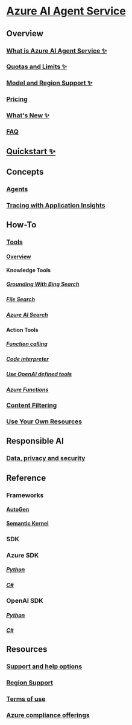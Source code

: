 # [Azure AI Agent Service](https://learn.microsoft.com/en-us/azure/ai-services/agents/)

## Overview

### [What is Azure AI Agent Service ✨ ](https://learn.microsoft.com/en-us/azure/ai-services/agents/overview)

### [Quotas and Limits ✨](https://learn.microsoft.com/en-us/azure/ai-services/agents/quotas-limits)

### [Model and Region Support ✨ ](https://learn.microsoft.com/en-us/azure/ai-services/agents/concepts/model-region-support)

### [Pricing](https://azure.microsoft.com/pricing/details/ai-studio/)

### [What's New ✨ ](https://learn.microsoft.com/en-us/azure/ai-services/agents/whats-new)

### [FAQ](https://learn.microsoft.com/en-us/azure/ai-services/agents/faq)

## [Quickstart ✨ ](https://learn.microsoft.com/en-us/azure/ai-services/agents/quickstart)

## Concepts

### [Agents](https://learn.microsoft.com/en-us/azure/ai-services/agents/concepts/agents)

### [Tracing with Application Insights](https://learn.microsoft.com/en-us/azure/ai-services/agents/concepts/tracing)

## How-To
### [Tools](https://learn.microsoft.com/en-us/azure/ai-services/agents/how-to/tools/overview)
#### [Overview](https://learn.microsoft.com/en-us/azure/ai-services/agents/how-to/tools/overview)
#### Knowledge Tools
##### [Grounding With Bing Search](https://learn.microsoft.com/en-us/azure/ai-services/agents/how-to/tools/bing-grounding)
##### [File Search](https://learn.microsoft.com/en-us/azure/ai-services/agents/how-to/tools/file-search)
##### [Azure AI Search](https://learn.microsoft.com/en-us/azure/ai-services/agents/how-to/tools/azure-ai-search)
#### Action Tools
##### [Function calling](https://learn.microsoft.com/en-us/azure/ai-services/agents/how-to/tools/function-calling)
##### [Code interpreter](https://learn.microsoft.com/en-us/azure/ai-services/agents/how-to/tools/code-interpreter)
##### [Use OpenAI defined tools](https://learn.microsoft.com/en-us/azure/ai-services/agents/how-to/tools/openapi-spec)
##### [Azure Functions](https://learn.microsoft.com/en-us/azure/ai-services/agents/how-to/tools/azure-functions)
### [Content Filtering](https://learn.microsoft.com/en-us/azure/ai-services/openai/how-to/content-filters?context=/azure/ai-services/agents/context/context)
### [Use Your Own Resources](https://learn.microsoft.com/en-us/azure/ai-services/agents/how-to/use-your-own-resources)

## Responsible AI
### [Data, privacy and security](https://learn.microsoft.com/en-us/legal/cognitive-services/agents/data-privacy-security?context=/azure/ai-services/agents/context/context)

## Reference
### Frameworks
#### [AutoGen](https://microsoft.github.io/autogen/0.4.0.dev11/)
#### [Semantic Kernel](https://learn.microsoft.com/en-us/semantic-kernel/overview/)
### SDK
### Azure SDK
##### [Python](https://learn.microsoft.com/en-us/python/api/overview/azure/ai-projects-readme?context=/azure/ai-services/agents/context/context)
##### [C#](https://learn.microsoft.com/en-us/dotnet/api/overview/azure/ai.projects-readme?context=/azure/ai-services/agents/context/context)
### OpenAI SDK
##### [Python](https://github.com/openai/openai-python/blob/main/README.md)
##### [C#](https://github.com/openai/openai-dotnet/blob/main/README.md)

## Resources
### [Support and help options](https://learn.microsoft.com/en-us/azure/ai-services/cognitive-services-support-options?context=/azure/ai-services/agents/context/context)
### [Region Support](https://azure.microsoft.com/global-infrastructure/services/?products=cognitive-services)
### [Terms of use](https://www.microsoft.com/licensing/terms/productoffering/MicrosoftAzure/MCA#ServiceSpecificTerms)
### [Azure compliance offerings](https://azure.microsoft.com/resources/microsoft-azure-compliance-offerings/)